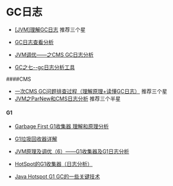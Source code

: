 GC日志
===
- [[JVM]理解GC日志](https://www.jianshu.com/p/fd1d4f21733a) 推荐三个星

- [GC日志查看分析](https://blog.csdn.net/TimHeath/article/details/53053106) 

- [JVM调优——之CMS GC日志分析](https://www.cnblogs.com/onmyway20xx/p/6590603.html)

- [GC之七--gc日志分析工具](https://www.cnblogs.com/duanxz/p/6092911.html)


####CMS

- [一次CMS GC问题排查过程（理解原理+读懂GC日志）](https://iamzhongyong.iteye.com/blog/1989829) 推荐三个星
- [JVM之ParNew和CMS日志分析](http://www.importnew.com/30237.html) 推荐三个半星

#### G1

- [Garbage First G1收集器 理解和原理分析](https://liuzhengyang.github.io/2017/06/07/garbage-first-collector/)
 - [G1垃圾回收器详解](https://www.jianshu.com/p/aef0f4765098)

- [JVM原理及调优（6）——G1收集器及G1日志分析](https://blog.csdn.net/weitry/article/details/53170138)
- [HotSpot的G1收集器（日志分析）](http://moguhu.com/article/detail?articleId=57)

- [Java Hotspot G1 GC的一些关键技术](https://tech.meituan.com/g1.html)

